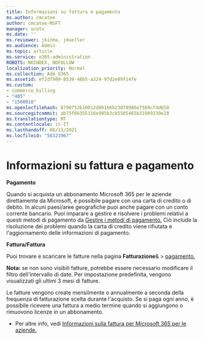 ```yaml
---
title: Informazioni su fattura e pagamento
ms.author: cmcatee
author: cmcatee-MSFT
manager: scotv
ms.date: ''
ms.reviewer: jkinma, jmueller
ms.audience: Admin
ms.topic: article
ms.service: o365-administration
ROBOTS: NOINDEX, NOFOLLOW
localization_priority: Normal
ms.collection: Adm_O365
ms.assetid: ef2df989-8539-48b5-a324-97d2e09f14fe
ms.custom:
- commerce_billing
- "485"
- "1500018"
ms.openlocfilehash: 8790752b10012d891b6b23078986ef589cf4d650
ms.sourcegitcommit: ab75f66355116e995b3cb5505465b31989339e28
ms.translationtype: MT
ms.contentlocale: it-IT
ms.lasthandoff: 08/13/2021
ms.locfileid: "58321967"
---
```

# <a name="invoice-and-payment-information"></a>Informazioni su fattura e pagamento

**Pagamento**

Quando si acquista un abbonamento Microsoft 365 per le aziende direttamente da Microsoft, è possibile pagare con una carta di credito o di debito.  In alcuni paesi/aree geografiche puoi anche pagare con un conto corrente bancario.  Puoi imparare a gestire e risolvere i problemi relativi a questi metodi di pagamento da [Gestire i metodi di pagamento.](https://docs.microsoft.com/microsoft-365/commerce/billing-and-payments/manage-payment-methods) Ciò include la risoluzione dei problemi quando la carta di credito viene rifiutata e l'aggiornamento delle informazioni di pagamento.

**Fattura/Fattura**

Puoi trovare e scaricare le fatture nella pagina **Fatturazione**&  >  [pagamento.](https://go.microsoft.com/fwlink/p/?linkid=848039)  

**Nota:** se non sono visibili fatture, potrebbe essere necessario modificare il filtro dell'intervallo di date.  Per impostazione predefinita, vengono visualizzati gli ultimi 3 mesi di fatture.

Le fatture vengono create mensilmente o annualmente a seconda della frequenza di fatturazione scelta durante l'acquisto.  Se si paga ogni anno, è possibile ricevere una fattura a medio termine quando si aggiungono o rimuovono licenze in un abbonamento.

- Per altre info, vedi [Informazioni sulla fattura per Microsoft 365 per le aziende.](https://docs.microsoft.com/microsoft-365/commerce/billing-and-payments/understand-your-invoice2)